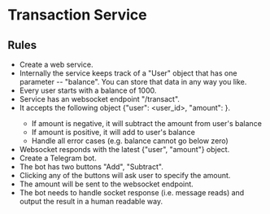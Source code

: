 # Transaction Service

## Rules

- Create a web service.
- Internally the service keeps track of a "User" object that has one parameter -- "balance". You can store that data in any way you like.
- Every user starts with a balance of 1000.
- Service has an websocket endpoint "/transact".
- It accepts the following object {"user": <user_id>, "amount": <number>}.
    - If amount is negative, it will subtract the amount from user's balance
    - If amount is positive, it will add to user's balance
    - Handle all error cases (e.g. balance cannot go below zero)
- Websocket responds with the latest {"user", "amount"} object.
- Create a Telegram bot.
- The bot has two buttons "Add", "Subtract".
- Clicking any of the buttons will ask user to specify the amount.
- The amount will be sent to the websocket endpoint.
- The bot needs to handle socket response (i.e. message reads) and output the result in a human readable way.
